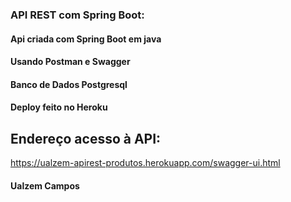 ### API REST com Spring Boot:



#### Api criada com Spring Boot em java

#### Usando Postman e Swagger

#### Banco de Dados Postgresql

#### Deploy feito no Heroku



##        Endereço acesso à API:

https://ualzem-apirest-produtos.herokuapp.com/swagger-ui.html





#### Ualzem Campos

